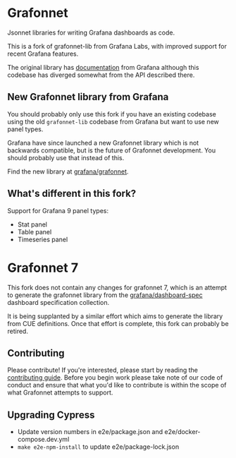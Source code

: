 # Grafonnet

Jsonnet libraries for writing Grafana dashboards as code.

This is a fork of grafonnet-lib from Grafana Labs, with improved support for
recent Grafana features.

The original library has
[documentation](https://grafana.github.io/grafonnet-lib/) from Grafana although
this codebase has diverged somewhat from the API described there.

## New Grafonnet library from Grafana

You should probably only use this fork if you have an existing codebase using
the old `grafonnet-lib` codebase from Grafana but want to use new panel types.

Grafana have since launched a new Grafonnet library which is not backwards
compatible, but is the future of Grafonnet development. You should probably use
that instead of this.

Find the new library at [grafana/grafonnet](https://github.com/grafana/grafonnet).

## What's different in this fork?

Support for Grafana 9 panel types:

- Stat panel
- Table panel
- Timeseries panel

# Grafonnet 7

This fork does not contain any changes for grafonnet 7, which is an attempt to generate the grafonnet library from the [grafana/dashboard-spec](https://github.com/grafana/dashboard-spec) dashboard specification collection.

It is being supplanted by a similar effort which aims to generate the library
from CUE definitions. Once that effort is complete, this fork can probably be
retired.

## Contributing

Please contribute! If you're interested, please start by reading the
[contributing guide](CONTRIBUTING.md). Before you begin work please take note of
our code of conduct and ensure that what you'd like to contribute is within the
scope of what Grafonnet attempts to support.

## Upgrading Cypress

- Update version numbers in e2e/package.json and e2e/docker-compose.dev.yml
- `make e2e-npm-install` to update e2e/package-lock.json
